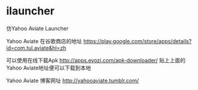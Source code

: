 # ilauncher
仿Yahoo Aviate Launcher

Yahoo Aviate 在谷歌商店的地址 https://play.google.com/store/apps/details?id=com.tul.aviate&hl=zh

可以使用在线下载Apk http://apps.evozi.com/apk-downloader/ 贴上上面的Yahoo Aviate地址便可以下载到本地

Yahoo Aviate 博客网址 http://yahooaviate.tumblr.com/
